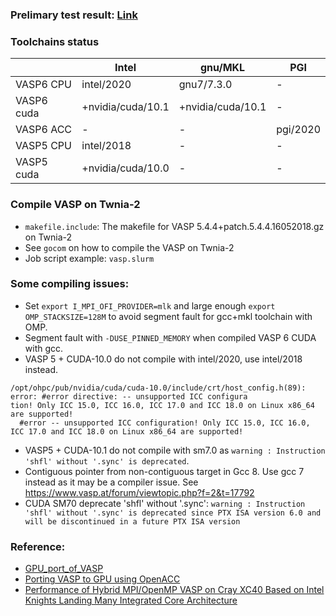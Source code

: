 ### Prelimary test result: [Link](https://docs.google.com/spreadsheets/d/1NJ5DjBFuAiLij8Sc5XTnC0TvKyMY-4YPJ8q7jN8ARbk/edit#gid=525954215) 

### Toolchains status

|               | Intel              | gnu/MKL             | PGI       |
| ------------- | ----------------   | ------------------- | ------    |
| VASP6 CPU     | intel/2020         | gnu7/7.3.0          | -         |
| VASP6 cuda    | +nvidia/cuda/10.1  | +nvidia/cuda/10.1    | -         |
| VASP6 ACC     | -                  | -                   |  pgi/2020 |
| VASP5 CPU     | intel/2018         | -                   | -         |
| VASP5 cuda    | +nvidia/cuda/10.0  | -                   | -         |


### Compile VASP on Twnia-2

* ```makefile.include```: The makefile for VASP 5.4.4+patch.5.4.4.16052018.gz on Twnia-2
* See ```gocom``` on how to compile the VASP on Twnia-2
* Job script example: ```vasp.slurm```


### Some compiling issues:
* Set `export I_MPI_OFI_PROVIDER=mlk` and large enough `export OMP_STACKSIZE=128M` to avoid segment fault for gcc+mkl toolchain with OMP.
* Segment fault with `-DUSE_PINNED_MEMORY` when compiled VASP 6 CUDA with gcc.
* VASP 5 + CUDA-10.0 do not compile with intel/2020, use intel/2018 instead. 
```
/opt/ohpc/pub/nvidia/cuda/cuda-10.0/include/crt/host_config.h(89): error: #error directive: -- unsupported ICC configura
tion! Only ICC 15.0, ICC 16.0, ICC 17.0 and ICC 18.0 on Linux x86_64 are supported!
  #error -- unsupported ICC configuration! Only ICC 15.0, ICC 16.0, ICC 17.0 and ICC 18.0 on Linux x86_64 are supported!
```
* VASP5 + CUDA-10.1 do not compile with sm7.0 as `warning : Instruction 'shfl' without '.sync' is deprecated`.
* Contiguous pointer from non-contiguous target in Gcc 8. Use gcc 7 instead as it may be a compiler issue. See https://www.vasp.at/forum/viewtopic.php?f=2&t=17792
* CUDA SM70 deprecate 'shfl' without '.sync': `warning : Instruction 'shfl' without '.sync' is deprecated since PTX ISA version 6.0 and will be discontinued in a future PTX ISA version`

### Reference:
* [GPU_port_of_VASP](https://www.vasp.at/wiki/index.php/GPU_port_of_VASP)
* [Porting VASP to GPU using OpenACC](https://on-demand.gputechconf.com/supercomputing/2019/pdf/sc1911-porting-vasp-to-gpus-using-openacc.pdf)
* [Performance of Hybrid MPI/OpenMP VASP on Cray XC40 Based on Intel Knights Landing Many Integrated Core Architecture](https://opus4.kobv.de/opus4-zib/frontdoor/index/index/docId/6510)



